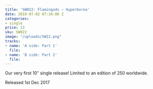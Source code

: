 ```yaml
---
title: 'SW022: Flamingods – Hyperborea'
date: 2019-07-02 07:34:00 Z
categories:
- single
price: 13
sku: SW022
image: "/uploads/SW22.png"
tracks:
- name: 'A side: Part 1'
  file: 
- name: 'B side: Part 2'
  file: 
---
```


Our very first 10″ single release! Limited to an edition of 250 worldwide.

Released 1st Dec 2017